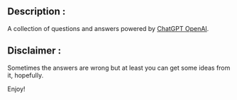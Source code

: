 ## Description :

A collection of questions and answers powered by [ChatGPT OpenAI](https://openai.com/blog/chatgpt/).

## Disclaimer :

Sometimes the answers are wrong but at least you can get some ideas from it, hopefully.

Enjoy!
